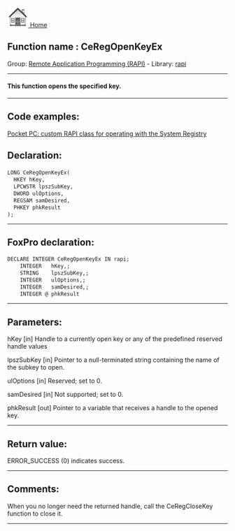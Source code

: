 [<img src="../../images/home.png"> Home ](https://github.com/VFPX/Win32API)  

## Function name : CeRegOpenKeyEx
Group: [Remote Application Programming (RAPI)](../../functions_group.md#Remote_Application_Programming_(RAPI))  -  Library: [rapi](../../Libraries.md#rapi)  
***  


#### This function opens the specified key.
***  


## Code examples:
[Pocket PC: custom RAPI class for operating with the System Registry](../../samples/sample_441.md)  

## Declaration:
```foxpro  
LONG CeRegOpenKeyEx(
  HKEY hKey,
  LPCWSTR lpszSubKey,
  DWORD ulOptions,
  REGSAM samDesired,
  PHKEY phkResult
);  
```  
***  


## FoxPro declaration:
```foxpro  
DECLARE INTEGER CeRegOpenKeyEx IN rapi;
	INTEGER   hKey,;
	STRING    lpszSubKey,;
	INTEGER   ulOptions,;
	INTEGER   samDesired,;
	INTEGER @ phkResult  
```  
***  


## Parameters:
hKey 
[in] Handle to a currently open key or any of the predefined reserved handle values

lpszSubKey 
[in] Pointer to a null-terminated string containing the name of the subkey to open. 

ulOptions 
[in] Reserved; set to 0. 

samDesired 
[in] Not supported; set to 0. 

phkResult 
[out] Pointer to a variable that receives a handle to the opened key.  
***  


## Return value:
ERROR_SUCCESS (0) indicates success.  
***  


## Comments:
When you no longer need the returned handle, call the CeRegCloseKey function to close it.   
  
***  

